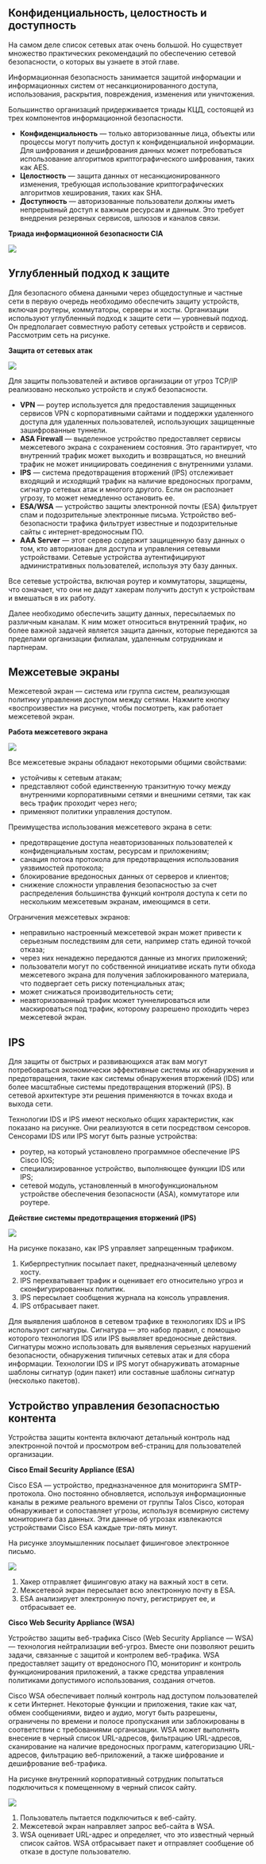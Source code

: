 <!-- 3.9.1 -->
## Конфиденциальность, целостность и доступность

На самом деле список сетевых атак очень большой. Но существует множество практических рекомендаций по обеспечению сетевой безопасности, о которых вы узнаете в этой главе.

Информационная безопасность занимается защитой информации и информационных систем от несанкционированного доступа, использования, раскрытия, повреждения, изменения или уничтожения.

Большинство организаций придерживается триады КЦД, состоящей из трех компонентов информационной безопасности.

* **Конфиденциальность** — только авторизованные лица, объекты или процессы могут получить доступ к конфиденциальной информации. Для шифрования и дешифрования данных может потребоваться использование алгоритмов криптографического шифрования, таких как AES.
* **Целостность** — защита данных от несанкционированного изменения, требующая использование криптографических алгоритмов хеширования, таких как SHA.
* **Доступность** — авторизованные пользователи должны иметь непрерывный доступ к важным ресурсам и данным. Это требует внедрения резервных сервисов, шлюзов и каналов связи.

**Триада информационной безопасности CIA**

![](./assets/3.9.1.svg)
<!-- /courses/ensa-dl/ae8e8c80-34fd-11eb-ba19-f1886492e0e4/aeb3eeda-34fd-11eb-ba19-f1886492e0e4/assets/c5f13833-1c46-11ea-af56-e368b99e9723.svg -->

<!--
The figure shows the C I A Triad consisting of Confidentiality, Integrity, and Availability.
-->

<!-- 3.9.2 -->
## Углубленный подход к защите

Для безопасного обмена данными через общедоступные и частные сети в первую очередь необходимо обеспечить защиту устройств, включая роутеры, коммутаторы, серверы и хосты. Организации используют углубленный подход к защите сети — уровневый подход. Он предполагает совместную работу сетевых устройств и сервисов. Рассмотрим сеть на рисунке.

**Защита от сетевых атак**

![](./assets/3.9.2.svg)
<!-- /courses/ensa-dl/ae8e8c80-34fd-11eb-ba19-f1886492e0e4/aeb3eeda-34fd-11eb-ba19-f1886492e0e4/assets/c5f1d473-1c46-11ea-af56-e368b99e9723.svg -->

Для защиты пользователей и активов организации от угроз TCP/IP реализовано несколько устройств и служб безопасности.

* **VPN** — роутер используется для предоставления защищенных сервисов VPN с корпоративными сайтами и поддержки удаленного доступа для удаленных пользователей, использующих защищенные зашифрованные туннели.
* **ASA Firewall** — выделенное устройство предоставляет сервисы межсетевого экрана с сохранением состояния. Это гарантирует, что внутренний трафик может выходить и возвращаться, но внешний трафик не может инициировать соединения с внутренними узлами.
* **IPS** — система предотвращения вторжений (IPS) отслеживает входящий и исходящий трафик на наличие вредоносных программ, сигнатур сетевых атак и многого другого. Если он распознает угрозу, то может немедленно остановить ее.
* **ESA/WSA** — устройство защиты электронной почты (ESA) фильтрует спам и подозрительные электронные письма. Устройство веб-безопасности трафика фильтрует известные и подозрительные сайты с интернет-вредоносным ПО.
* **AAA Server** — этот сервер содержит защищенную базу данных о том, кто авторизован для доступа и управления сетевыми устройствами. Сетевые устройства аутентифицируют административных пользователей, используя эту базу данных.

<!--
Диаграмма изображает сетевую топология кампуса и углубленный подход к ее защите. Вверху слева находится Интернет-облако, ниже к нему подключен VPN роутер на границе сети кампуса. Он подключен справа к межсетевому экрану ASA, который имеет соединение ниже с коммутатором 2 уровня. К этому коммутатору подключены сервер DHCP, сервер электронной почты, веб-сервер и ESA/WSA. К межсетевому экрану справа также подключен IPS, который подключается к коммутатору 3-го уровня справа. Коммутатор 3-го уровня подключается к серверу ААА, еще одному коммутатору 3-го уровня и двум коммутаторам 2-го уровня. Под коммутаторами уровня 2 находятся несколько хостов.
-->

Все сетевые устройства, включая роутер и коммутаторы, защищены, что означает, что они не дадут хакерам получить доступ к устройствам и вмешаться в их работу.

Далее необходимо обеспечить защиту данных, пересылаемых по различным каналам. К ним может относиться внутренний трафик, но более важной задачей является защита данных, которые передаются за пределами организации филиалам, удаленным сотрудникам и партнерам.

<!-- 3.9.3 -->
## Межсетевые экраны

Межсетевой экран — система или группа систем, реализующая политику управления доступом между сетями. Нажмите кнопку «воспроизвести» на рисунке, чтобы посмотреть, как работает межсетевой экран.

**Работа межсетевого экрана**

![](./assets/3.9.3.gif)

<!--
Анимация показывает брандмауэр между глобусом, представляющим Интернет, и сервером, представляющим внутреннюю сеть. Глобус пытается отправить трафик во внутреннюю сеть. Показаны правила, разрешающие и запрещающие трафик. Разрешенный трафик — это трафик с любого внешнего адреса на веб-сервер, трафик на сервер F T P, трафик на сервер S M T P и трафик на внутренний сервер I M A P. Запрещенный трафик — это весь входящий трафик с сетевой адресацией, соответствующей внутренним зарегистрированным адресам ввода-вывода, весь входящий трафик на сервер с внешних адресов, весь входящий трафик эхо-запросов ввода-вывода, все входящие запросы M S Active Directory, весь входящий трафик на запросы сервера M S S Q L и все Локальные трансляции в домене M.
-->

Все межсетевые экраны обладают некоторыми общими свойствами:

* устойчивы к сетевым атакам;
* представляют собой единственную транзитную точку между внутренними корпоративными сетями и внешними сетями, так как весь трафик проходит через него;
* применяют политики управления доступом.

Преимущества использования межсетевого экрана в сети:

* предотвращение доступа неавторизованных пользователей к конфиденциальным хостам, ресурсам и приложениям;
* санация потока протокола для предотвращения использования уязвимостей протокола;
* блокирование вредоносных данных от серверов и клиентов;
* снижение сложности управления безопасностью за счет распределения большинства функций контроля доступа к сети по нескольким межсетевым экранам, имеющимся в сети.

Ограничения межсетевых экранов:

* неправильно настроенный межсетевой экран может привести к серьезным последствиям для сети, например стать единой точкой отказа;
* через них ненадежно передаются данные из многих приложений;
* пользователи могут по собственной инициативе искать пути обхода межсетевого экрана для получения заблокированного материала, что подвергает сеть риску потенциальных атак;
* может снижаться производительность сети;
* неавторизованный трафик может туннелироваться или маскироваться под трафик, которому разрешено проходить через межсетевой экран.

<!-- 3.9.4 -->
## IPS

Для защиты от быстрых и развивающихся атак вам могут потребоваться экономически эффективные системы их обнаружения и предотвращения, такие как системы обнаружения вторжений (IDS) или более масштабные системы предотвращения вторжений (IPS). В сетевой архитектуре эти решения применяются в точках входа и выхода сети.

Технологии IDS и IPS имеют несколько общих характеристик, как показано на рисунке. Они реализуются в сети посредством сенсоров. Сенсорами IDS или IPS могут быть разные устройства:

* роутер, на который установлено программное обеспечение IPS Cisco IOS;
* специализированное устройство, выполняющее функции IDS или IPS;
* сетевой модуль, установленный в многофункциональном устройстве обеспечения безопасности (ASA), коммутаторе или роутере.

**Действие системы предотвращения вторжений (IPS)**

![](./assets/3.9.4.svg)
<!-- /courses/ensa-dl/ae8e8c80-34fd-11eb-ba19-f1886492e0e4/aeb3eeda-34fd-11eb-ba19-f1886492e0e4/assets/c5f41e63-1c46-11ea-af56-e368b99e9723.svg -->

На рисунке показано, как IPS управляет запрещенным трафиком.

1.  Киберпреступник посылает пакет, предназначенный целевому хосту.
2.  IPS перехватывает трафик и оценивает его относительно угроз и сконфигурированных политик.
3.  IPS пересылает сообщения журнала на консоль управления.
4.  IPS отбрасывает пакет.

<!--
НА рисунке показана сетевая топология с IPS, которая отбрасывает пакет. Показан целевой хост в нижней части схемы, подключенный к роутеру. Также к нему подключен хост консоли управления. Этот роутер подключен к вышестоящему IPS-сенсору, который  в свою очередь подключен к другому вышестоящему устройству. Верхний роутер подсоединен к Интернет-облаку. Хост злоумышленника также подсоединен к облаку. Хакер посылает трафик, который проходит через облако и IPS-сенсор. Затем IPS пересылает трафик на консоль управления, в результате того, что IPS отбросил пакет.
-->

Для выявления шаблонов в сетевом трафике в технологиях IDS и IPS используют сигнатуры. Сигнатура — это набор правил, с помощью которого технология IDS или IPS выявляет вредоносные действия. Сигнатуры можно использовать для выявления серьезных нарушений безопасности, обнаружения типичных сетевых атак и для сбора информации. Технологии IDS и IPS могут обнаруживать атомарные шаблоны сигнатур (один пакет) или составные шаблоны сигнатур (несколько пакетов).

<!-- 3.9.5 -->
## Устройство управления безопасностью контента

Устройства защиты контента включают детальный контроль над электронной почтой и просмотром веб-страниц для пользователей организации.

**Cisco Email Security Appliance (ESA)**

Cisco ESA — устройство, предназначенное для мониторинга SMTP-протокола. Оно постоянно обновляется, используя информационные каналы в режиме реального времени от группы Talos Cisco, которая обнаруживает и сопоставляет угрозы, используя всемирную систему мониторинга баз данных. Эти данные об угрозах извлекаются устройствами Cisco ESA каждые три-пять минут.

На рисунке злоумышленник посылает фишинговое электронное письмо.

![](./assets/3.9.5-1.svg)
<!-- /courses/ensa-dl/ae8e8c80-34fd-11eb-ba19-f1886492e0e4/aeb3eeda-34fd-11eb-ba19-f1886492e0e4/assets/c5f4baa1-1c46-11ea-af56-e368b99e9723.svg -->

1.  Хакер отправляет фишинговую атаку на важный хост в сети.
2.  Межсетевой экран пересылает всю электронную почту в ESA.
3.  ESA анализирует электронную почту, регистрирует ее, и отбрасывает ее.

<!--
Киберпреступник посылает электронное письмо через интернет к межсетевому экрану в сети, подсоединенному к ESA. Коммутатор подсоединен к хосту, содержащему конфиденциальные данные компании. Межсетевой экран пересылает сообщение к ESA, которое отбрасывает его. Фишинговое письмо не было получено хостом, содержащим конфиденциальную информацию.
-->

**Cisco Web Security Appliance (WSA)**

Устройство защиты веб-трафика Cisco (Web Security Appliance — WSA) — технология нейтрализации веб-угроз. Вместе они позволяют решить задачи, связанные с защитой и контролем веб-трафика. WSA предоставляет защиту от вредоносного ПО, мониторинг и контроль функционирования приложений, а также средства управления политиками допустимого использования, создания отчетов.

Cisco WSA обеспечивает полный контроль над доступом пользователей к сети Интернет. Некоторые функции и приложения, такие как чат, обмен сообщениями, видео и аудио, могут быть разрешены, ограничены по времени и полосе пропускания или заблокированы в соответствии с требованиями организации. WSA может выполнять внесение в черный список URL-адресов, фильтрацию URL-адресов, сканирование на наличие вредоносных программ, категоризацию URL-адресов, фильтрацию веб-приложений, а также шифрование и дешифрование веб-трафика.

На рисунке внутренний корпоративный сотрудник попытаться подключиться к помещенному в черный список сайту.

![](./assets/3.9.5-2.svg)
<!-- /courses/ensa-dl/ae8e8c80-34fd-11eb-ba19-f1886492e0e4/aeb3eeda-34fd-11eb-ba19-f1886492e0e4/assets/c5f508c1-1c46-11ea-af56-e368b99e9723.svg -->

1.  Пользователь пытается подключиться к веб-сайту.
2.  Межсетевой экран направляет запрос веб-сайта в WSA.
3.  WSA оценивает URL-адрес и определяет, что это известный черный список сайтов. WSA отбрасывает пакет и отправляет сообщение об отказе в доступе пользователю.

<!--
Пользователь внутренней сети имеет смартфон с беспроводным соединением к точке доступа, соединенной с межсетевым экраном, который подключен к Интернету. Также межсетевой экран соединен с WSA. Пользователь запрашивает соединение с сайтом в черном списке. Запрос пересылается к межсетевому экрану, затем пересылается к WSA и затем отклоняется. Запрос не покидает границы внутренней сети.
-->

<!-- 3.9.6 -->
<!-- quiz -->

